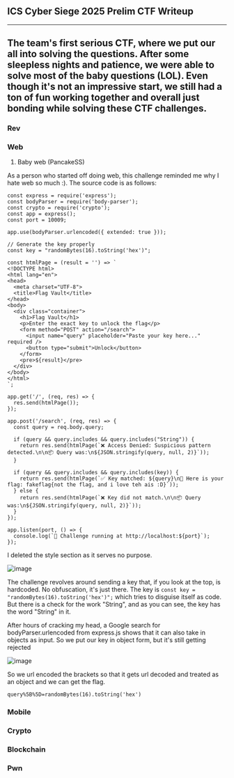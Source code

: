 ## ICS Cyber Siege 2025 Prelim CTF Writeup
---
The team's first serious CTF, where we put our all into solving the questions. After some sleepless nights and patience, we were able to solve most of the baby questions (LOL).
Even though it's not an impressive start, we still had a ton of fun working together and overall just bonding while solving these CTF challenges.
---
### Rev

### Web
1. Baby web (PancakeSS)
   
As a person who started off doing web, this challenge reminded me why I hate web so much :). The source code is as follows:

```
const express = require('express');
const bodyParser = require('body-parser');
const crypto = require('crypto');
const app = express();
const port = 10009;

app.use(bodyParser.urlencoded({ extended: true }));

// Generate the key properly
const key = "randomBytes(16).toString('hex')";

const htmlPage = (result = '') => `
<!DOCTYPE html>
<html lang="en">
<head>
  <meta charset="UTF-8">
  <title>Flag Vault</title>
</head>
<body>
  <div class="container">
    <h1>Flag Vault</h1>
    <p>Enter the exact key to unlock the flag</p>
    <form method="POST" action="/search">
      <input name="query" placeholder="Paste your key here..." required />
      <button type="submit">Unlock</button>
    </form>
    <pre>${result}</pre>
  </div>
</body>
</html>
`;

app.get('/', (req, res) => {
  res.send(htmlPage());
});

app.post('/search', (req, res) => {
  const query = req.body.query;

  if (query && query.includes && query.includes("String")) {
    return res.send(htmlPage(`❌ Access Denied: Suspicious pattern detected.\n\n📦 Query was:\n${JSON.stringify(query, null, 2)}`));
  }

  if (query && query.includes && query.includes(key)) {
    return res.send(htmlPage(`✅ Key matched: ${query}\n🎉 Here is your flag: fakeflag{not the flag, and i love teh ais :D}`));
  } else {
    return res.send(htmlPage(`❌ Key did not match.\n\n📦 Query was:\n${JSON.stringify(query, null, 2)}`));
  }
});

app.listen(port, () => {
  console.log(`🚀 Challenge running at http://localhost:${port}`);
});
```
I deleted the style section as it serves no purpose. 

![image](https://github.com/user-attachments/assets/52261114-c21c-465d-8593-2aa6167e8c2a)

The challenge revolves around sending a key that, if you look at the top, is hardcoded. No obfuscation, it's just there. The key is `const key = "randomBytes(16).toString('hex')";` which tries to disguise itself as code. But there is a check for the work "String", and as you can see, the key has the word "String" in it.

After hours of cracking my head, a Google search for bodyParser.urlencoded from express.js shows that it can also take in objects as input. So we put our key in object form, but it's still getting rejected

![image](https://github.com/user-attachments/assets/9c51fa71-1c66-452a-9be3-7c829431fcfe)

So we url encoded the brackets so that it gets url decoded and treated as an object and we can get the flag.

`query%5B%5D=randomBytes(16).toString('hex')`


### Mobile

### Crypto

### Blockchain

### Pwn
